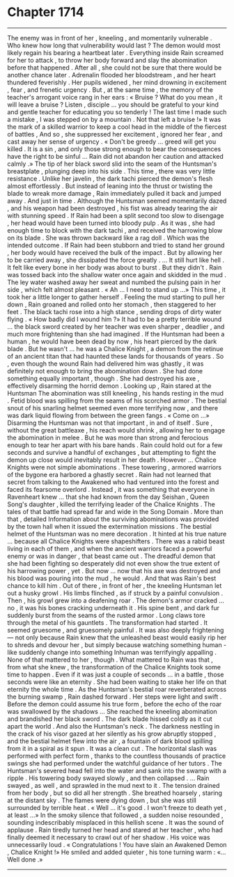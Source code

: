 
# Chapter 1714


---

The enemy was in front of her , kneeling , and momentarily vulnerable .
Who knew how long that vulnerability would last ? The demon would most likely regain his bearing a heartbeat later .
Everything inside Rain screamed for her to attack , to throw her body forward and slay the abomination before that happened . After all , she could not be sure that there would be another chance later .
Adrenalin flooded her bloodstream , and her heart thundered feverishly . Her pupils widened , her mind drowning in excitement , fear , and frenetic urgency .
But , at the same time , the memory of the teacher's arrogant voice rang in her ears :
« Bruise ? What do you mean , it will leave a bruise ? Listen , disciple … you should be grateful to your kind and gentle teacher for educating you so tenderly ! The last time I made such a mistake , I was stepped on by a mountain . Not that left a bruise !»
It was the mark of a skilled warrior to keep a cool head in the middle of the fiercest of battles , And so , she suppressed her excitement , ignored her fear , and cast away her sense of urgency .
« Don't be greedy … greed will get you killed . It is a sin , and only those strong enough to bear the consequences have the right to be sinful … Rain did not abandon her caution and attacked calmly .»
The tip of her black sword slid into the seam of the Huntsman's breastplate , plunging deep into his side .
This time , there was very little resistance . Unlike her javelin , the dark tachi pierced the demon's flesh almost effortlessly .
But instead of leaning into the thrust or twisting the blade to wreak more damage , Rain immediately pulled it back and jumped away .
And just in time .
Although the Huntsman seemed momentarily dazed , and his weapon had been destroyed , his fist was already tearing the air with stunning speed . If Rain had been a split second too slow to disengage , her head would have been turned into bloody pulp . As it was , she had enough time to block with the dark tachi , and received the harrowing blow on its blade .
She was thrown backward like a rag doll . Which was the intended outcome . If Rain had been stubborn and tried to stand her ground , her body would have received the bulk of the impact . But by allowing her to be carried away , she dissipated the force greatly .
… It still hurt like hell .
It felt like every bone in her body was about to burst .
But they didn't .
Rain was tossed back into the shallow water once again and skidded in the mud . The ley water washed away her sweat and numbed the pulsing pain in her side , which felt almost pleasant .
« Ah … I need to stand up …»
This time , it took her a little longer to gather herself .
Feeling the mud starting to pull her down , Rain groaned and rolled onto her stomach , then staggered to her feet .
The black tachi rose into a high stance , sending drops of dirty water flying .
« How badly did I wound him ?»
It had to be a pretty terrible wound … the black sword created by her teacher was even sharper , deadlier , and much more frightening than she had imagined . If the Huntsman had been a human , he would have been dead by now , his heart pierced by the dark blade .
But he wasn't … he was a Chalice Knight , a demon from the retinue of an ancient titan that had haunted these lands for thousands of years .
So , even though the wound Rain had delivered him was ghastly , it was definitely not enough to bring the abomination down .
She had done something equally important , though .
She had destroyed his axe , effectively disarming the horrid demon .
Looking up , Rain stared at the Huntsman
The abomination was still kneeling , his hands resting in the mud . Fetid blood was spilling from the seams of his scorched armor . The bestial snout of his snarling helmet seemed even more terrifying now , and there was dark liquid flowing from between the green fangs .
« Come on …»
Disarming the Huntsman was not that important , in and of itself . Sure , without the great battleaxe , his reach would shrink , allowing her to engage the abomination in melee . But he was more than strong and ferocious enough to tear her apart with his bare hands . Rain could hold out for a few seconds and survive a handful of exchanges , but attempting to fight the demon up close would inevitably result in her death .
However …
Chalice Knights were not simple abominations . These towering , armored warriors of the bygone era harbored a ghastly secret .
Rain had not learned that secret from talking to the Awakened who had ventured into the forest and faced its fearsome overlord . Instead , it was something that everyone in Ravenheart knew … that she had known from the day Seishan , Queen Song's daughter , killed the terrifying leader of the Chalice Knights .
The tales of that battle had spread far and wide in the Song Domain . More than that , detailed Information about the surviving abominations was provided by the town hall when it issued the extermination missions .
The bestial helmet of the Huntsman was no mere decoration . It hinted at his true nature … because all Chalice Knights were shapeshifters .
There was a rabid beast living in each of them , and when the ancient warriors faced a powerful enemy or was in danger , that beast came out .
The dreadful demon that she had been fighting so desperately did not even show the true extent of his harrowing power , yet .
But now … now that his axe was destroyed and his blood was pouring into the mud , he would .
And that was Rain's best chance to kill him .
Out of there , in front of her , the kneeling Huntsman let out a husky growl . His limbs flinched , as if struck by a painful convulsion .
Then , his growl grew into a deafening roar .
The demon's armor cracked … no , it was his bones cracking underneath it . His spine bent , and dark fur suddenly burst from the seams of the rusted armor .
Long claws tore through the metal of his gauntlets .
The transformation had started .
It seemed gruesome , and gruesomely painful . It was also deeply frightening — not only because Rain knew that the unleashed beast would easily rip her to shreds and devour her , but simply because watching something human - like suddenly change into something Inhuman was terrifyingly appalling .
None of that mattered to her , though .
What mattered to Rain was that , from what she knew , the transformation of the Chalice Knights took some time to happen . Even if it was just a couple of seconds … in a battle , those seconds were like an eternity .
She had been waiting to stake her life on that eternity the whole time .
As the Huntsman's bestial roar reverberated across the burning swamp , Rain dashed forward .
Her steps were light and swift .
Before the demon could assume his true form , before the echo of the roar was swallowed by the shadows …
She reached the kneeling abomination and brandished her black sword .
The dark blade hissed coldly as it cut apart the world .
And also the Huntsman's neck .
The darkness nestling in the crack of his visor gazed at her silently as his grow abruptly stopped , and the bestial helmet flew into the air , a fountain of dark blood spilling from it in a spiral as it spun .
It was a clean cut . The horizontal slash was performed with perfect form , thanks to the countless thousands of practice swings she had performed under the watchful guidance of her tutors .
The Huntsman's severed head fell into the water and sank into the swamp with a ripple .
His towering body swayed slowly , and then collapsed .
… Rain swayed , as well , and sprawled in the mud next to it . The tension drained from her body , but so did all her strength .
She breathed hoarsely , staring at the distant sky .
The flames were dying down , but she was still surrounded by terrible heat .
« Well … it's good . I won't freeze to death yet , at least …»
In the smoky silence that followed , a sudden noise resounded , sounding indescribably misplaced in this hellish scene .
It was the sound of applause .
Rain tiredly turned her head and stared at her teacher , who had finally deemed it necessary to crawl out of her shadow .
His voice was unnecessarily loud .
« Congratulations ! You have slain an Awakened Demon , Chalice Knight !»
He smiled and added quieter , his tone turning warm :
«… Well done .»

---

